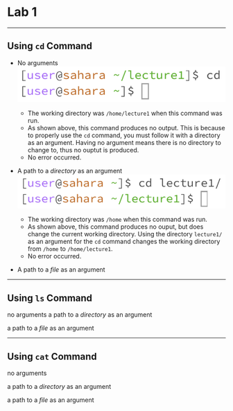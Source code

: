 # Lab 1

---
## Using `cd` Command

- No arguments
  ![Image](cd_None.png)
  - The working directory was `/home/lecture1` when this command was run.
  - As shown above, this command produces no output. This is because to properly use the `cd` command, you must follow it with a directory as an argument. Having no argument means there is no directory to change to, thus no ouptut is produced.
  - No error occurred.

- A path to a *directory* as an argument
  ![Image](cd_Directory.png)
  - The working directory was `/home` when this command was run.
  - As shown above, this command produces no ouput, but does change the current working directory. Using the directory `lecture1/` as an argument for the  `cd` command changes the working directory from `/home` to `/home/lecture1`.
  - No error occurred.

- A path to a *file* as an argument

---
## Using `ls` Command

no arguments
a path to a *directory* as an argument

a path to a *file* as an argument

---
## Using `cat` Command

no arguments

a path to a *directory* as an argument

a path to a *file* as an argument
